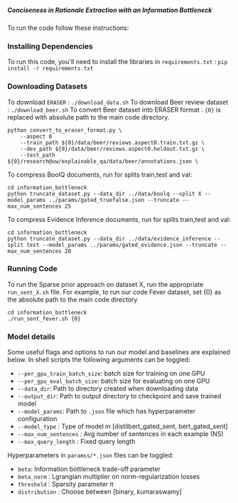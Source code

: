 ##### Conciseness in Rationale Extraction with an Information Bottleneck

To run the code follow these instructions:

### Installing Dependencies 
To run this code, you'll need to install the libraries in `requirements.txt` : `pip install -r requirements.txt`

### Downloading Datasets 
To download `ERASER` : `./download_data.sh`
To download Beer review dataset : `./download_beer.sh`
To convert Beer dataset into ERASER format : `{0}` is replaced with absolute path to the main code directory.
```
python convert_to_eraser_format.py \
    --aspect 0
    --train_path ${0}/data/beer/reviews.aspect0.train.txt.gz \
    --dev_path ${0}/data/beer/reviews.aspect0.heldout.txt.gz \
    --test_path ${0}/research@uw/explainable_qa/data/beer/annotations.json \
```
To compress BoolQ documents, run for splits train,test and val:
```
cd information_bottleneck
python truncate_dataset.py --data_dir ../data/boolq --split X --model_params ../params/gated_truefalse.json --truncate --max_num_sentences 25
```

To compress Evidence Inference documents, run for splits train,test and val:
```
cd information_bottleneck
python truncate_dataset.py --data_dir ../data/evidence_inference --split test --model_params ../params/gated_evidence.json --truncate --max_num_sentences 20
```

### Running Code
To run the Sparse prior approach on dataset X, run the appropriate `run_sent_X.sh` file. For example, to run our code Fever dataset, set {0} as the absolute path to the main code directory 
```
cd information_bottleneck
./run_sent_fever.sh {0}
```

### Model details
Some useful flags and options to run our model and baselines are explained below. 
In shell scripts the following arguments can be toggled:
- `--per_gpu_train_batch_size`: batch size for training on one GPU
- `--per_gpu_eval_batch_size`: batch size for evaluating on one GPU
- `--data_dir`: Path to directory created when downloading data
- `--output_dir`: Path to output directory to checkpoint and save trained model 
- `--model_params`: Path to `.json` file which has hyperparameter configuration
- `--model_type` : Type of model in [distilbert_gated_sent, bert_gated_sent]
- `--max_num_sentences` : Avg number of sentences in each example (NS)
- `--max_query_length` : Fixed query length 

Hyperparameters in `paramss/*.json` files can be toggled:
- `beta`: Information bottleneck trade-off parameter
- `beta_norm` : Lgrangian multiplier on norm-regularization losses
- `threshold` : Sparsity parameter $\pi$
- `distribution` : Choose between [binary, kumaraswamy]
